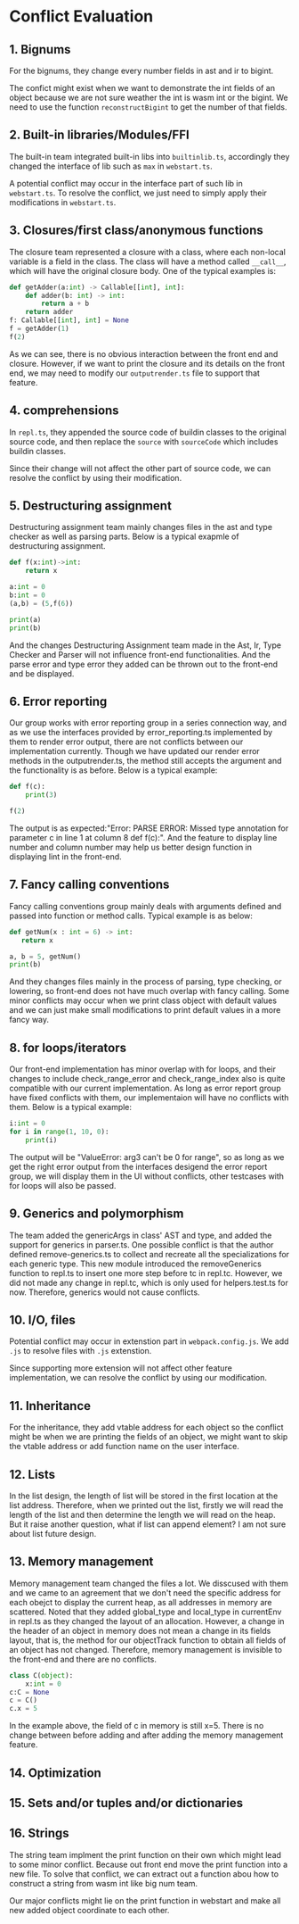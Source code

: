 # Conflict Evaluation

## 1. Bignums

For the bignums, they change every number fields in ast and ir to bigint. 

The confict might exist when we want to demonstrate the int fields of an object because we are not sure weather the int is wasm int or the bigint. We need to use the function `reconstructBigint` to get the number of that fields.

## 2. Built-in libraries/Modules/FFI

The built-in team integrated built-in libs into `builtinlib.ts`, accordingly they changed the interface of lib such as `max` in `webstart.ts`.

A potential conflict may occur in the interface part of such lib in `webstart.ts`. To resolve the conflict, we just need to simply apply their modifications in `webstart.ts`.

## 3. Closures/first class/anonymous functions

The closure team represented a closure with a class, where each non-local variable is a field in the class. The class will have a method called `__call__`,
which will have the original closure body. One of the typical examples is:

```python
def getAdder(a:int) -> Callable[[int], int]:
    def adder(b: int) -> int:
        return a + b
    return adder
f: Callable[[int], int] = None
f = getAdder(1)
f(2)
```

As we can see, there is no obvious interaction between the front end and closure. However, if we want to print the closure and its details on the front end, we may need to modify our `outputrender.ts` file to support that feature.

## 4. comprehensions

In `repl.ts`, they appended the source code of buildin classes to the original source code,
and then replace the `source` with `sourceCode` which includes buildin classes.

Since their change will not affect the other part of source code, we can resolve the conflict
by using their modification.

## 5. Destructuring assignment

Destructuring assignment team mainly changes files in the ast and type checker as well as parsing parts. Below is a typical exapmle of destructuring assignment.

```python
def f(x:int)->int:
    return x

a:int = 0
b:int = 0
(a,b) = (5,f(6))

print(a)
print(b)
```

And the changes Destructuring Assignment team made in the Ast, Ir, Type Checker and Parser will not influence front-end functionalities. And the parse error and type error they added can be thrown out to the front-end and be displayed.

## 6. Error reporting

Our group works with error reporting group in a series connection way, and as we use the interfaces provided by error_reporting.ts implemented by them to render error output, there are not conflicts between our implementation currently. Though we have updated our render error methods in the outputrender.ts, the method still accepts the argument and the functionality is as before. Below is a typical example:

```python
def f(c):
    print(3)

f(2)
```

The output is as expected:"Error: PARSE ERROR: Missed type annotation for parameter c in line 1 at column 8 def f(c):". And the feature to display line number and column number may help us better design function in displaying lint in the front-end.

## 7. Fancy calling conventions

Fancy calling conventions group mainly deals with arguments defined and passed into function or method calls. Typical example is as below:

```python
def getNum(x : int = 6) -> int:
   return x

a, b = 5, getNum()
print(b)
```

And they changes files mainly in the process of parsing, type checking, or lowering, so front-end does not have much overlap with fancy calling.
Some minor conflicts may occur when we print class object with default values and we can just make small modifications to print default values in a more fancy way.

## 8. for loops/iterators

Our front-end implementation has minor overlap with for loops, and their changes to include check_range_error and check_range_index also is quite compatible with our current implementation. As long as error report group have fixed conflicts with them, our implementaion will have no conflicts with them. Below is a typical example:

```python
i:int = 0
for i in range(1, 10, 0):
    print(i)
```

The output will be "ValueError: arg3 can't be 0 for range", so as long as we get the right error output from the interfaces desigend the error report group, we will display them in the UI without conflicts, other testcases with for loops will also be passed.

## 9. Generics and polymorphism

The team added the genericArgs in class' AST and type, and added the support for generics in parser.ts. One possible conflict is that the author defined remove-generics.ts to collect and recreate all the specializations for each generic type. This new module introduced the removeGenerics function to repl.ts to insert one more step before tc in repl.tc. However, we did not made any change in repl.tc, which is only used for helpers.test.ts for now. Therefore, generics would not cause conflicts.

## 10. I/O, files

Potential conflict may occur in extenstion part in `webpack.config.js`. We add `.js` to resolve
files with `.js` extenstion.

Since supporting more extension will not affect other feature implementation, we can resolve the
conflict by using our modification.

## 11. Inheritance

For the inheritance, they add vtable address for each object so the conflict might be when we are printing the fields of an object, we might want to skip the vtable address or add function name on the user interface.

## 12. Lists

In the list design, the length of list will be stored in the first location at the list address. Therefore, when we printed out the list, firstly we will read the length of the list and then determine the length we will read on the heap. But it raise another question, what if list can append element? I am not sure about list future design.  

## 13. Memory management

Memory management team changed the files a lot. We disscused with them and we came to an agreement that we don't need the specific address for each obejct to display the current heap, as all addresses in memory are scattered. Noted that they added global_type and local_type in currentEnv in repl.ts as they changed the layout of an allocation. However, a change in the header of an object in memory does not mean a change in its fields layout, that is, the method for our objectTrack function to obtain all fields of an object has not changed. Therefore, memory management is invisible to the front-end and there are no conflicts.

```python
class C(object):
    x:int = 0
c:C = None
c = C()
c.x = 5
```

In the example above, the field of c in memory is still x=5. There is no change between before adding and after adding the memory management feature.

## 14. Optimization



## 15. Sets and/or tuples and/or dictionaries



## 16. Strings

The string team implment the print function on their own which might lead to some minor conflict. Because out front end move the print function into a new file. To solve that conflict, we can extract out a function abou how to construct a string from wasm int like big num team.

Our major conflicts might lie on the print function in webstart and make all new added object coordinate to each other.
